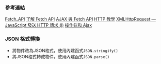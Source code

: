 ### 參考連結
[Fetch_API](https://developer.mozilla.org/zh-TW/docs/Web/API/Fetch_API)
[了解 Fetch API](https://aotu.io/notes/2017/04/10/fetch-API/)
[AJAX 與 Fetch API](https://eyesofkids.gitbooks.io/javascript-start-from-es6/content/part4/ajax_fetch.html)
[HTTP 教學](https://notfalse.net/http-series)
[XMLHttpRequest — JavaScript 發送 HTTP 請求 (I)](https://notfalse.net/29/xmlhttprequest)
[操作符和 Ajax](https://rxjs-cn.github.io/RxJS-Ultimate-CN/content/operators-and-ajax.html)

### JSON 格式轉換
* 將物件改為JSON格式，使用內建函式`JSON.stringify()`
* 將JSON格式轉成物件，使用內建函式`JSON.parse()`